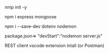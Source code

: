 nmp init -y

npm i express mongoose

npm i --save-dev dotenv nodemon

package.json=> "devStart":"nodemon server.js"

REST client vscode extension intall (or Postman)
